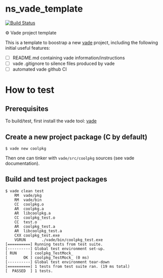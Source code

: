 # ns_vade_template
[![Build Status][WorkflowBadge]][WorkflowUrl]

⚙️ Vade project template

This is a template to boostrap a new [vade](https://github.com/nsauzede/ns_vade) project, including the following initial useful features:
- [ ] README.md containing vade information/instructions
- [ ] vade .gitignore to silence files produced by vade
- [ ] automated vade github CI

# How to test

## Prerequisites
To build/test, first install the vade tool:
[vade](https://github.com/nsauzede/ns_vade)

## Create a new project package (C by default)
```
$ vade new coolpkg
```

Then one can tinker with `vade/src/coolpkg` sources (see vade documentation).

## Build and test project packages
```
$ vade clean test
    RM  vade/pkg
    RM  vade/bin
    CC  coolpkg.o
    AR  coolpkg.a
    AR  libcoolpkg.a
    CC  coolpkg_test.o
    CC  test.o
    AR  coolpkg_test.a
    AR  libcoolpkg_test.a
    CXX coolpkg_test.exe
    VGRUN       ./vade/bin/coolpkg_test.exe
[==========] Running tests from test suite.
[----------] Global test environment set-up.
[ RUN      ] coolpkg_TestMock_
[       OK ] coolpkg_TestMock_ (0 ms)
[----------] Global test environment tear-down
[==========] 1 tests from test suite ran. (19 ms total)
[  PASSED  ] 1 tests.
```


[WorkflowBadge]: https://github.com/nsauzede/ns_vade_template/workflows/vade/badge.svg
[WorkflowUrl]: https://github.com/nsauzede/ns_vade_template/commits/main
